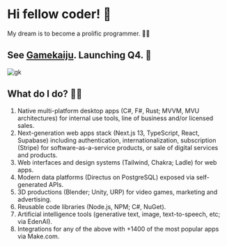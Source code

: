 # Hi fellow coder! 👋 

My dream is to become a prolific programmer. 🧙‍♂️

## See [Gamekaiju](https://gamekaiju-static.vercel.app/). Launching Q4. 📅

![gk](https://user-images.githubusercontent.com/71205864/215911971-07611e25-b139-452d-88d6-e4ef57a692f0.png)

## What do I do? 👨‍💻

1. Native multi-platform desktop apps (C#, F#, Rust; MVVM, MVU architectures) for internal use tools, line of business and/or licensed sales.
2. Next-generation web apps stack (Next.js 13, TypeScript, React, Supabase) including authentication, internationalization, subscription (Stripe) for software-as-a-service products, or sale of digital services and products.
3. Web interfaces and design systems (Tailwind, Chakra; Ladle) for web apps.
4. Modern data platforms (Directus on PostgreSQL) exposed via self-generated APIs.
5. 3D productions (Blender; Unity, URP) for video games, marketing and advertising.
6. Reusable code libraries (Node.js, NPM; C#, NuGet).
7. Artificial intelligence tools (generative text, image, text-to-speech, etc; via EdenAI).
8. Integrations for any of the above with +1400 of the most popular apps via Make.com.
